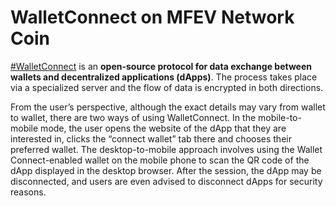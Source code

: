 # WalletConnect on MFEV Network Coin

[#WalletConnect](https://walletconnect.com) is an **open-source protocol for data exchange between wallets and decentralized applications (dApps)**. The process takes place via a specialized server and the flow of data is encrypted in both directions.

From the user’s perspective, although the exact details may vary from wallet to wallet, there are two ways of using WalletConnect. In the mobile-to-mobile mode, the user opens the website of the dApp that they are interested in, clicks the “connect wallet” tab there and chooses their preferred wallet. The desktop-to-mobile approach involves using the Wallet Connect-enabled wallet on the mobile phone to scan the QR code of the dApp displayed in the desktop browser. After the session, the dApp may be disconnected, and users are even advised to disconnect dApps for security reasons.
